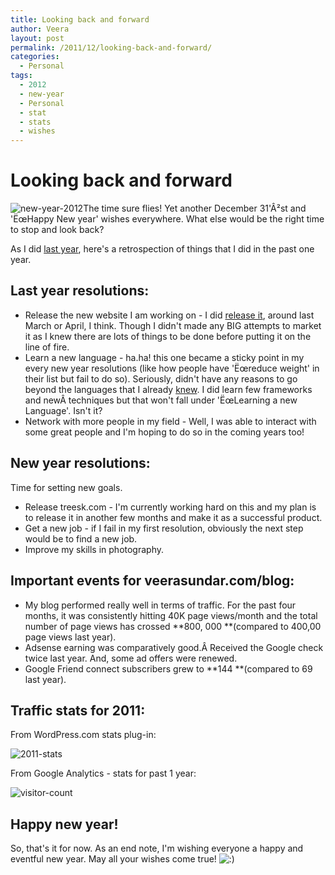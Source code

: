 ```yaml
---
title: Looking back and forward
author: Veera
layout: post
permalink: /2011/12/looking-back-and-forward/
categories:
  - Personal
tags:
  - 2012
  - new-year
  - Personal
  - stat
  - stats
  - wishes
---
```

# Looking back and forward

![][1]The time sure flies! Yet another December 31'Â²st and 'ËœHappy New year' wishes everywhere. What else would be the right time to stop and look back?

 [1]: http://veerasundar.com/img/2011/12/new-year-2012.png "new-year-2012"

As I did [last year][2], here's a retrospection of things that I did in the past one year.

 [2]: http://veerasundar.com/blog/2010/12/so-long-2010-welcome-2011/ "Last year retrospection"

## Last year resolutions:

*   Release the new website I am working on - I did [release it][3], around last March or April, I think. Though I didn't made any BIG attempts to market it as I knew there are lots of things to be done before putting it on the line of fire.
*   Learn a new language - ha.ha! this one became a sticky point in my every new year resolutions (like how people have 'Ëœreduce weight' in their list but fail to do so). Seriously, didn't have any reasons to go beyond the languages that I already [knew][4]. I did learn few frameworks and newÂ techniques but that won't fall under 'ËœLearning a new Language'. Isn't it?
*   Network with more people in my field - Well, I was able to interact with some great people and I'm hoping to do so in the coming years too!

 [3]: http://www.timethetask.com
 [4]: http://veerasundar.com/resume/ "resume"

## New year resolutions:

Time for setting new goals.

*   Release treesk.com - I'm currently working hard on this and my plan is to release it in another few months and make it as a successful product.
*   Get a new job - if I fail in my first resolution, obviously the next step would be to find a new job.
*   Improve my skills in photography.

## Important events for veerasundar.com/blog:

*   My blog performed really well in terms of traffic. For the past four months, it was consistently hitting 40K page views/month and the total number of page views has crossed **800, 000 **(compared to 400,00 page views last year).
*   Adsense earning was comparatively good.Â Received the Google check twice last year. And, some ad offers were renewed.
*   Google Friend connect subscribers grew to **144 **(compared to 69 last year).

## Traffic stats for 2011:

From WordPress.com stats plug-in:

![][5]

 [5]: http://veerasundar.com/img/2011/12/2011-stats.png "2011-stats"

From Google Analytics - stats for past 1 year:

![][6]

 [6]: http://veerasundar.com/img/2011/12/visitor-count.png "visitor-count"

## Happy new year!

So, that's it for now. As an end note, I'm wishing everyone a happy and eventful new year. May all your wishes come true! ![:)][7] 

 [7]: http://veerasundar.com/blog/wp-includes/images/smilies/icon_smile.gif